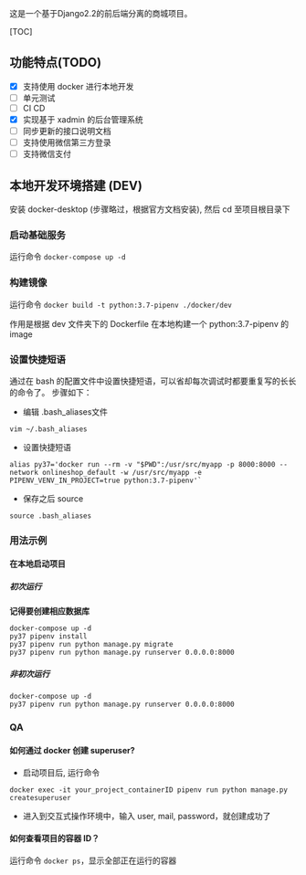 这是一个基于Django2.2的前后端分离的商城项目。

[TOC]

## 功能特点(TODO)
- [x] 支持使用 docker 进行本地开发
- [ ] 单元测试
- [ ] CI CD
- [x] 实现基于 xadmin 的后台管理系统
- [ ] 同步更新的接口说明文档
- [ ] 支持使用微信第三方登录
- [ ] 支持微信支付

## 本地开发环境搭建 (DEV)

安装 docker-desktop (步骤略过，根据官方文档安装), 然后 cd 至项目根目录下

### 启动基础服务
运行命令 `docker-compose up -d`

### 构建镜像
运行命令 `docker build -t python:3.7-pipenv ./docker/dev`

作用是根据 dev 文件夹下的 Dockerfile 在本地构建一个 python:3.7-pipenv 的 image

### 设置快捷短语
通过在 bash 的配置文件中设置快捷短语，可以省却每次调试时都要重复写的长长的命令了。
步骤如下：

- 编辑 .bash_aliases文件 

`vim ~/.bash_aliases`

- 设置快捷短语 

```
alias py37='docker run --rm -v "$PWD":/usr/src/myapp -p 8000:8000 --network onlineshop_default -w /usr/src/myapp -e PIPENV_VENV_IN_PROJECT=true python:3.7-pipenv'`
```
- 保存之后 source 

`source .bash_aliases`

### 用法示例
#### 在本地启动项目
##### 初次运行
**记得要创建相应数据库**
```
docker-compose up -d
py37 pipenv install
py37 pipenv run python manage.py migrate
py37 pipenv run python manage.py runserver 0.0.0.0:8000
```
##### 非初次运行
```
docker-compose up -d
py37 pipenv run python manage.py runserver 0.0.0.0:8000
```

### QA
#### 如何通过 docker 创建 superuser?
- 启动项目后, 运行命令 
```
docker exec -it your_project_containerID pipenv run python manage.py createsuperuser
``` 

- 进入到交互式操作环境中，输入 user, mail, password，就创建成功了

#### 如何查看项目的容器 ID？
运行命令 `docker ps`，显示全部正在运行的容器
